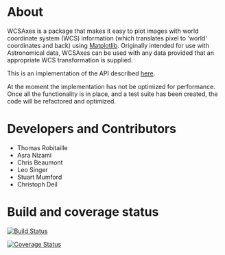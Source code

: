 About
=====

WCSAxes is a package that makes it easy to plot images with world coordinate
system (WCS) information (which translates pixel to 'world' coordinates and
back) using [Matplotlib](http://www.matplotlib.org). Originally intended for
use with Astronomical data, WCSAxes can be used with any data provided that an
appropriate WCS transformation is supplied.

This is an implementation of the API described
[here](https://github.com/astropy/astropy-api/blob/master/wcs_axes/wcs_api.md).

At the moment the implementation has not be optimized for performance. Once all
the functionality is in place, and a test suite has been created, the code will
be refactored and optimized.

Developers and Contributors
===========================

* Thomas Robitaille
* Asra Nizami
* Chris Beaumont
* Leo Singer
* Stuart Mumford
* Christoph Deil

Build and coverage status
=========================

[![Build Status](https://travis-ci.org/astrofrog/wcsaxes.png?branch=master)](https://travis-ci.org/astrofrog/wcsaxes)

[![Coverage Status](https://coveralls.io/repos/astrofrog/wcsaxes/badge.png?branch=master)](https://coveralls.io/r/astrofrog/wcsaxes?branch=master)
